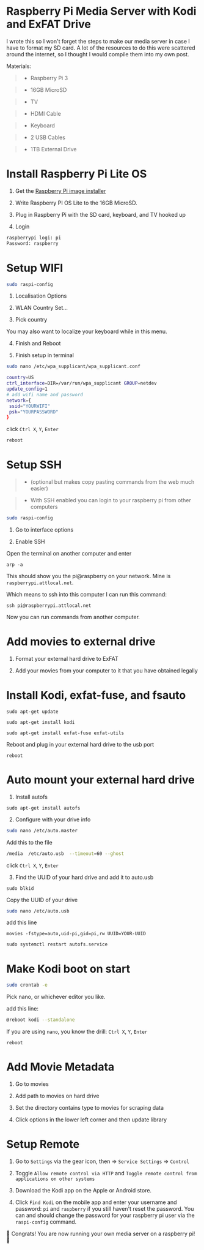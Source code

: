 # Raspberry Pi Media Server with Kodi and ExFAT Drive

I wrote this so I won't forget the steps to make our media server in case I have to format my SD card. A lot of the resources to do this were scattered around the internet, so I thought I would compile them into my own post.

Materials:

>- Raspberry Pi 3

>- 16GB MicroSD

>- TV

>- HDMI Cable

>- Keyboard

>- 2 USB Cables

>- 1TB External Drive



# Install Raspberry Pi Lite OS

1. Get the [Raspberry Pi image installer](https://www.raspberrypi.com/software/)

2. Write Raspberry PI OS Lite to the 16GB MicroSD. 

3. Plug in Raspberry Pi with the SD card, keyboard, and TV hooked up

4. Login

```bash
raspberrypi logi: pi
Password: raspberry
```

# Setup WIFI


```bash
sudo raspi-config
```

1. Localisation Options

2. WLAN Country Set...

3. Pick country

You may also want to localize your keyboard while in this menu.

4. Finish and Reboot

5. Finish setup in terminal

```bash
sudo nano /etc/wpa_supplicant/wpa_supplicant.conf
```

```bash
country=US
ctrl_interface=DIR=/var/run/wpa_supplicant GROUP=netdev
update_config=1
# add wifi name and password
network={
 ssid="YOURWIFI"
 psk="YOURPASSWORD"
}
```

click `Ctrl X`, `Y`, `Enter`

```bash
reboot
```

# Setup SSH 

>- (optional but makes copy pasting commands from the web much easier)

>- With SSH enabled you can login to your raspberry pi from other computers

```bash
sudo raspi-config
```

1. Go to interface options

2. Enable SSH

Open the terminal on another computer and enter

```
arp -a
```

This should show you the pi@raspberry on your network. Mine is `raspberrypi.attlocal.net`.

Which means to ssh into this computer I can run this command:

```
ssh pi@raspberrypi.attlocal.net
```

Now you can run commands from another computer.

# Add movies to external drive

1. Format your external hard drive to ExFAT

2. Add your movies from your computer to it that you have obtained legally

# Install Kodi, exfat-fuse, and fsauto

```
sudo apt-get update
```

```
sudo apt-get install kodi
```

```
sudo apt-get install exfat-fuse exfat-utils
```


Reboot and plug in your external hard drive to the usb port

```
reboot
```

# Auto mount your external hard drive

1. Install autofs

```
sudo apt-get install autofs
```


2. Configure with your drive info

```bash
sudo nano /etc/auto.master
```

Add this to the file

```bash
/media  /etc/auto.usb  --timeout=60 --ghost
```

click `Ctrl X`, `Y`, `Enter`


3. Find the UUID of your hard drive and add it to auto.usb

```
sudo blkid
```

Copy the UUID of your drive

```bash
sudo nano /etc/auto.usb
```

add this line

```
movies -fstype=auto,uid-pi,gid=pi,rw UUID=YOUR-UUID
```

```
sudo systemctl restart autofs.service
```

# Make Kodi boot on start

```bash
sudo crontab -e
```

Pick nano, or whichever editor you like.

add this line:

```bash
@reboot kodi --standalone
```

If you are using `nano`, you know the drill: `Ctrl X`, `Y`, `Enter`

```
reboot
```

# Add Movie Metadata

1. Go to movies

2. Add path to movies on hard drive

3. Set the directory contains type to movies for scraping data

4. Click options in the lower left corner and then update library

# Setup Remote

1. Go to `Settings` via the gear icon, then => `Service Settings` => `Control`

2. Toggle `Allow remote control via HTTP` and `Toggle remote control from applications on other systems`

3. Download the Kodi app on the Apple or Android store. 

4. Click `Find Kodi` on the mobile app and enter your username and password: `pi` and `raspberry` if you still haven't reset the password. You can and should change the password for your raspberry pi user via the `raspi-config` command. 


🍿 Congrats! You are now running your own media server on a raspberry pi! 🍿